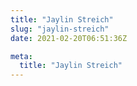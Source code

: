 ```yaml
---
title: "Jaylin Streich"
slug: "jaylin-streich"
date: 2021-02-20T06:51:36Z

meta:
  title: "Jaylin Streich"
---
```


